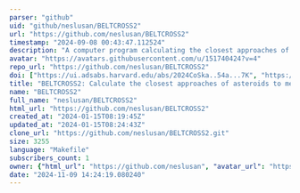 ```yaml
---
parser: "github"
uid: "github/neslusan/BELTCROSS2"
url: "https://github.com/neslusan/BELTCROSS2"
timestamp: "2024-09-08 00:43:47.112524"
description: "A computer program calculating the closest approaches of asteroid to the mean orbits of meteoroid streams, new version upploaded on January 15, 2024."
avatar: "https://avatars.githubusercontent.com/u/151740424?v=4"
repo_url: "https://github.com/neslusan/BELTCROSS2"
doi: ["https://ui.adsabs.harvard.edu/abs/2024CoSka..54a...7K", "https://ui.adsabs.harvard.edu/abs/2024ascl.soft08010K/abstract"]
title: "BELTCROSS2: Calculate the closest approaches of asteroids to meteoroid streams"
name: "BELTCROSS2"
full_name: "neslusan/BELTCROSS2"
html_url: "https://github.com/neslusan/BELTCROSS2"
created_at: "2024-01-15T08:19:45Z"
updated_at: "2024-01-15T08:24:43Z"
clone_url: "https://github.com/neslusan/BELTCROSS2.git"
size: 3255
language: "Makefile"
subscribers_count: 1
owner: {"html_url": "https://github.com/neslusan", "avatar_url": "https://avatars.githubusercontent.com/u/151740424?v=4", "login": "neslusan", "type": "User"}
date: "2024-11-09 14:24:19.080240"
---
```

